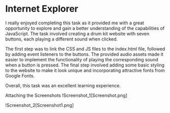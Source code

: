 # Internet Explorer
I really enjoyed completing this task as it provided me with a great opportunity to explore and gain a better understanding of the capabilities of JavaScript. The task involved creating a drum kit website with seven buttons, each playing a different sound when clicked.


The first step was to link the CSS and JS files to the index.html file, followed by adding event listeners to the buttons. The provided audio assets made it easier to implement the functionality of playing the corresponding sound when a button is pressed. The final step involved adding some basic styling to the website to make it look unique and incorporating attractive fonts from Google Fonts.


Overall, this task was an excellent learning experience.


Attaching the Screenshots
!Screenshot_1[Screenshot.png]


!Screenshot_2[Screenshot1.png]

